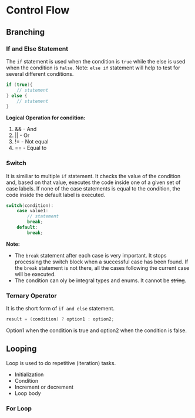 # Control Flow
## Branching

### If and Else Statement

The `if` statement is used when the condition is `true` while the else is used when the condition is `false`. Note: `else if` statement will help to test for several different conditions.

```c++
if (true){
    // statement
} else {
    // statement
}
```

**Logical Operation for condition:**
1. && - And
2. || - Or
3. != - Not equal
4. == - Equal to

### Switch 

It is similiar to multiple `if` statement. It checks the value of the condition and, based on that value, executes the code inside one of a given set of case labels. If none of the case statements is equal to the condition, the code inside the default label is executed.

```c++
switch(condition):
    case value1:
        // statement
        break;
    default:
        break;
```
**Note:**

* The `break` statement after each case is very important. It stops processing the switch block when a successful case has been found. If the `break` statement is not there, all the cases following the current case will be executed.
* The condition can oly be integral types and enums. It cannot be <strike>string</strike>.

### Ternary Operator

It is the short form of `if and else` statement. 

```c++
result = (condition) ? option1 : option2;
```
Option1 when the condition is true and option2 when the condition is false. 

## Looping

Loop is used to do repetitive (iteration) tasks. 

- Initialization
- Condition
- Increment or decrement
- Loop body

### For Loop